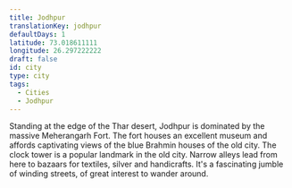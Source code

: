 ```yaml
---
title: Jodhpur
translationKey: jodhpur
defaultDays: 1
latitude: 73.018611111
longitude: 26.297222222
draft: false
id: city
type: city
tags:
  - Cities
  - Jodhpur
---
```

Standing at the edge of the Thar desert, Jodhpur is dominated by the massive Meherangarh Fort. The fort houses an excellent museum and affords captivating views of the blue Brahmin houses of the old city. The clock tower is a popular landmark in the old city. Narrow alleys lead from here to bazaars for textiles, silver and handicrafts. It's a fascinating jumble of winding streets, of great interest to wander around.